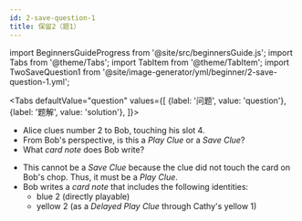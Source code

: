 ```yaml
---
id: 2-save-question-1
title: 保留2（题1）
---
```


import BeginnersGuideProgress from '@site/src/beginnersGuide.js';
import Tabs from '@theme/Tabs';
import TabItem from '@theme/TabItem';
import TwoSaveQuestion1 from '@site/image-generator/yml/beginner/2-save-question-1.yml';

<BeginnersGuideProgress id="2-save-question-1" />

<!-- lint disable no-undefined-references -->

<Tabs
  defaultValue="question"
  values={[
    {label: '问题', value: 'question'},
    {label: '题解', value: 'solution'},
  ]}>
<TabItem value="question">

- Alice clues number 2 to Bob, touching his slot 4.
- From Bob's perspective, is this a *Play Clue* or a *Save Clue*?
- What *card note* does Bob write?

</TabItem>
<TabItem value="solution">

- This cannot be a *Save Clue* because the clue did not touch the card on Bob's chop. Thus, it must be a *Play Clue*.
- Bob writes a *card note* that includes the following identities:
  - blue 2 (directly playable)
  - yellow 2 (as a *Delayed Play Clue* through Cathy's yellow 1)

</TabItem>
</Tabs>

<TwoSaveQuestion1 />
